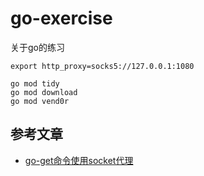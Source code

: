 # go-exercise
关于go的练习

```shell script
export http_proxy=socks5://127.0.0.1:1080
```

```shell script
go mod tidy
go mod download
go mod vend0r
```

## 参考文章

- [go-get命令使用socket代理](http://www.hi-roy.com/2018/10/12/go-get%E5%91%BD%E4%BB%A4%E4%BD%BF%E7%94%A8socket%E4%BB%A3%E7%90%86/)